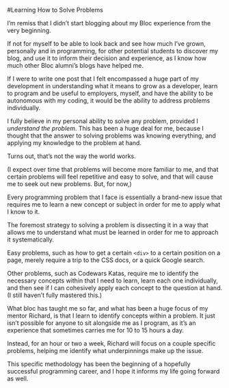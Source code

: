 #Learning How to Solve Problems

I’m remiss that I didn’t start blogging about my Bloc experience from the very beginning.

If not for myself to be able to look back and see how much I’ve grown, personally and in programming, for other potential students to discover my blog, and use it to inform their decision and experience, as I know how much other Bloc alumni’s blogs have helped me.

If I were to write one post that I felt encompassed a huge part of my development in understanding what it means to grow as a developer, learn to program and be useful to employers, myself, and have the ability to be autonomous with my coding, it would be the ability to address problems individually.

I fully believe in my personal ability to solve any problem, provided I *understand the problem*. This has been a huge deal for me, because I thought that the answer to solving problems was knowing everything, and applying my knowledge to the problem at hand.

Turns out, that’s not the way the world works.

(I expect over time that problems will become more familiar to me, and that certain problems will feel repetitive and easy to solve, and that will cause me to seek out new problems. But, for now,)

Every programming problem that I face is essentially a brand-new issue that requires me to learn a new concept or subject in order for me to apply what I know to it.

The foremost strategy to solving a problem is dissecting it in a way that allows me to understand what must be learned in order for me to approach it systematically.

Easy problems, such as how to get a certain `<div>` to a certain position on a page, merely require a trip to the CSS docs, or a quick Google search.

Other problems, such as Codewars Katas, require me to identify the necessary concepts within that I need to learn, learn each one individually, and then see if I can cohesively apply each concept to the question at hand. (I still haven’t fully mastered this.) 

What bloc has taught me so far, and what has been a huge focus of my mentor Richard, is that I learn to identify concepts within a problem. It just isn’t possible for anyone to sit alongside me as I program, as it’s an experience that sometimes carries me for 10 to 15 hours a day. 

Instead, for an hour or two a week, Richard will focus on a couple specific problems, helping me identify what underpinnings make up the issue.

This specific methodology has been the beginning of a hopefully successful programming career, and I hope it informs my life going forward as well.
